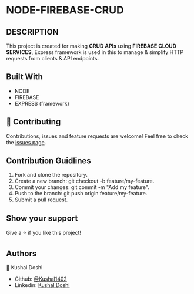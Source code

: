 # NODE-FIREBASE-CRUD

## DESCRIPTION
This project is created for making **CRUD APIs** using **FIREBASE CLOUD SERVICES**, Express framework is used in this to manage & simplify HTTP requests from clients & API endpoints.

## Built With
- NODE
- FIREBASE
- EXPRESS (framework)

## 🤝 Contributing
Contributions, issues and feature requests are welcome!
Feel free to check the [issues page](https://github.com/Kushal1402/Node-Firebase-CRUD/issues).

## Contribution Guidlines
1. Fork and clone the repository.
2. Create a new branch: git checkout -b feature/my-feature.
3. Commit your changes: git commit -m "Add my feature".
4. Push to the branch: git push origin feature/my-feature.
5. Submit a pull request.

## Show your support
Give a ⭐️ if you like this project!

## Authors
👤 Kushal Doshi
- Github: [@Kushal1402](https://github.com/Kushal1402)
- Linkedin: [Kushal Doshi](https://www.linkedin.com/in/kushaldoshi1402)